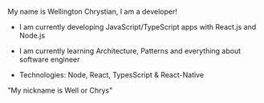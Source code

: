 My name is Wellington Chrystian, I am a developer!

- I am currently developing JavaScript/TypeScript apps with React.js and Node.js

- I am currently learning Architecture, Patterns and everything about software engineer

- Technologies: Node, React, TypesScript & React-Native

"My nickname is Well or Chrys"
